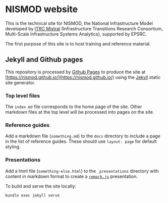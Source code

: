 # NISMOD website

This is the technical site for NISMOD, the National Infrastructure Model
developed by [ITRC Mistral](http://www.itrc.org.uk/) (Infrastructure Transitions
Research Consortium, Multi-Scale Infrastructure Systems Analytics), supported by
EPSRC.

The first purpose of this site is to host training and reference material.

## Jekyll and Github pages

This repository is processed by [Github Pages](https://pages.github.com/)
to produce the site at [https://nismod.github.io/](https://nismod.github.io/)
using the [Jekyll](https://jekyllrb.com/) static site generator.

### Top level files

The `index.md` file corresponds to the home page of the site. Other markdown
files at the top level will be processed into pages on the site.

### Reference guides

Add a markdown file (`something.md`) to the `docs` directory to include a page
in the list of reference guides. These should use `layout: page` for default
styling.

### Presentations

Add a html file (`something-else.html`) to the `_presentations` directory with
content in markdown format to create a [`remark.js`](https://remarkjs.com/)
presentation.

To build and serve the site locally:

```bash
bundle exec jekyll serve
```

